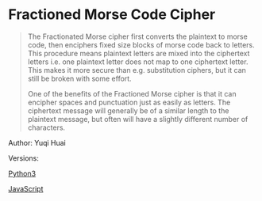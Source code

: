 # Fractioned Morse Code Cipher

> The Fractionated Morse cipher first converts the plaintext to morse code, then enciphers fixed size blocks of morse code back to letters. This procedure means plaintext letters are mixed into the ciphertext letters i.e. one plaintext letter does not map to one ciphertext letter. This makes it more secure than e.g. substitution ciphers, but it can still be broken with some effort.
>
> One of the benefits of the Fractioned Morse cipher is that it can encipher spaces and punctuation just as easily as letters. The ciphertext message will generally be of a similar length to the plaintext message, but often will have a slightly different number of characters.

Author: Yuqi Huai

Versions:

[Python3](./Python)

[JavaScript](./Javascript)

